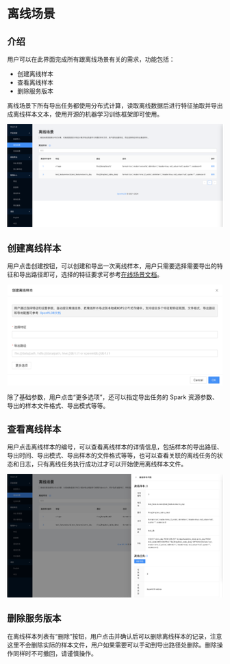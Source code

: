 
# 离线场景

## 介绍

用户可以在此界面完成所有跟离线场景有关的需求，功能包括：

* 创建离线样本
* 查看离线样本
* 删除服务版本

离线场景下所有导出任务都使用分布式计算，读取离线数据后进行特征抽取并导出成离线样本文本，使用开源的机器学习训练框架即可使用。

![](../images/offline_scenario.png)

## 创建离线样本

用户点击创建按钮，可以创建和导出一次离线样本，用户只需要选择需要导出的特征和导出路径即可，选择的特征要求可参考[在线场景文档](./online_scenario.md)。

![](../images/create_offline_sample.png)

除了基础参数，用户点击“更多选项”，还可以指定导出任务的 Spark 资源参数、导出的样本文件格式、导出模式等等。

## 查看离线样本

用户点击离线样本的编号，可以查看离线样本的详情信息，包括样本的导出路径、导出时间、导出模式、导出样本的文件格式等等，也可以查看关联的离线任务的状态和日志，只有离线任务执行成功过才可以开始使用离线样本文件。

![](../images/offline_sample_detail.png)

## 删除服务版本

在离线样本列表有“删除”按钮，用户点击并确认后可以删除离线样本的记录，注意这里不会删除实际的样本文件，用户如果需要可以手动到导出路径处删除。删除操作同样时不可撤回，请谨慎操作。
